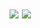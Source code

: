 # ![](https://raw.githubusercontent.com/Tectors/ico/94dca681eccc49cd00c55b1c6eaa1b498b45a8d4/EpicGraphQL-cache.svg) ![](https://raw.githubusercontent.com/Tectors/ico/main/EpicGraphQL2-cache-a.svg)
